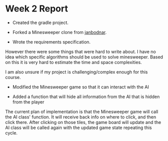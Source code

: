 # Week 2 Report

- Created the gradle project.

- Forked a Minesweeper clone from 
[janbodnar](https://github.com/janbodnar/Java-Minesweeper-Game).

- Wrote the requirements specification.

However there were some things that were hard to write about. 
I have no idea which specific algorithms should be used to solve minesweeper. 
Based on this it is very hard to estimate the time and space complexities.

I am also unsure if my project is challenging/complex enough for this course.

- Modified the Minesweeper game so that it can interact with the AI

- Added a function that will hide all information from the AI that is hidden from the player

The current plan of implementation is that the Minesweeper game will call 
the AI class' function. It will receive back info on where to click, and 
then click there. After clicking on those tiles, the game board will update 
and the AI class will be called again with the updated game state 
repeating this cycle.

